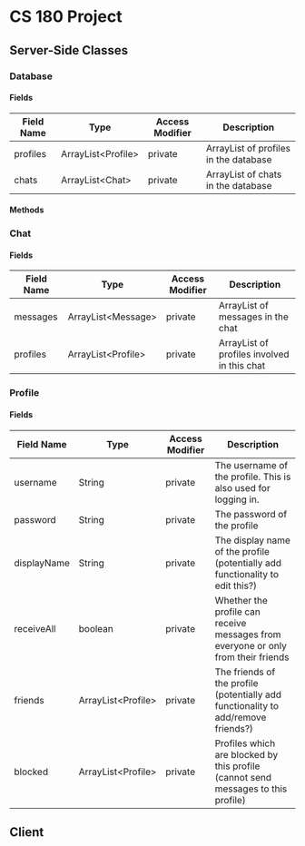 # CS 180 Project

## Server-Side Classes
### Database
#### Fields
| Field Name | Type                | Access Modifier | Description                           |
|------------|---------------------|-----------------|---------------------------------------|
| profiles   | ArrayList\<Profile> | private         | ArrayList of profiles in the database |
| chats      | ArrayList\<Chat>    | private         | ArrayList of chats in the database    |
#### Methods
### Chat
#### Fields
| Field Name | Type                | Access Modifier | Description                                 |
|------------|---------------------|-----------------|---------------------------------------------|
| messages   | ArrayList\<Message> | private         | ArrayList of messages in the chat           |
| profiles   | ArrayList\<Profile> | private         | ArrayList of profiles involved in this chat |
### Profile
#### Fields
| Field Name  | Type                | Access Modifier | Description                                                                       |
|-------------|---------------------|-----------------|-----------------------------------------------------------------------------------|
| username    | String              | private         | The username of the profile. This is also used for logging in.                    |
| password    | String              | private         | The password of the profile                                                       |
| displayName | String              | private         | The display name of the profile (potentially add functionality to edit this?)     |
| receiveAll  | boolean             | private         | Whether the profile can receive messages from everyone or only from their friends |
| friends     | ArrayList\<Profile> | private         | The friends of the profile (potentially add functionality to add/remove friends?) |
| blocked     | ArrayList\<Profile> | private         | Profiles which are blocked by this profile (cannot send messages to this profile) |

## Client
